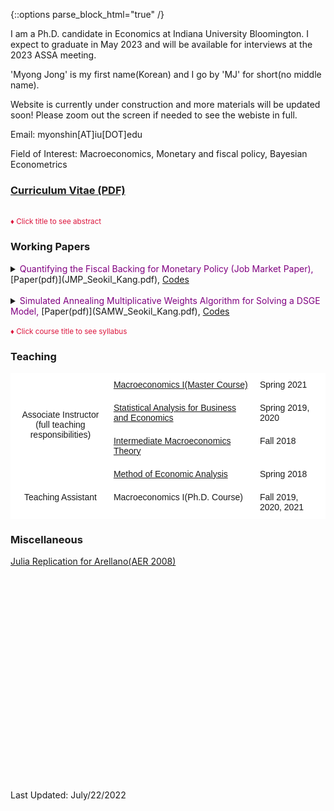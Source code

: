 {::options parse_block_html="true" /}



I am a Ph.D. candidate in Economics at Indiana University Bloomington. I expect to graduate in May 2023 and will be available for interviews at the 2023 ASSA meeting.

'Myong Jong' is my first name(Korean) and I go by 'MJ' for short(no middle name).

Website is currently under construction and more materials will be updated soon! Please zoom out the screen if needed to see the webiste in full.


Email: myonshin[AT]iu[DOT]edu

Field of Interest: Macroeconomics, Monetary and fiscal policy, Bayesian Econometrics

### [Curriculum Vitae (PDF)](CV_Kang.pdf)

<br>
<font color="crimson"><small>&diams; Click title to see abstract</small></font>

### Working Papers
<details>
  <summary markdown="span"><font color="Purple">Quantifying the Fiscal Backing for Monetary Policy (Job Market Paper), </font>[Paper(pdf)](JMP_Seokil_Kang.pdf), <a href="https://github.com/seokil-kang/JMP_code_git" target="_blank">Codes</a></summary>
    
  | **Abstract**          |
  |:---------------------------|
  | I ask to what extent can data reveal whether fiscal policy responses to monetary policy shock are consistent with the theoretical adjustments necessary for successful inflation-targeting monetary policy. I employ a DSGE model to estimate the fiscal response to a monetary policy shock under the active monetary and passive fiscal policy regime. A monetary contraction raising interest rate by 25 basis points reduces the market value of government debt by 0.8% because the bond price devaluation outweighs the fall in inflation. This reduction splits into a 1.7% decline due to higher discount rates and a 0.9% increase in expected primary surpluses. I also estimate a VAR that takes an agnostic view on the policy regime to examine how closely the data conforms to the theory. I find that the data accounts for 90% of the primary surplus response dictated by theory, suggesting that the data reveals the presence of fiscal backing for monetary policy.
  
 </details>
 
 <br> 
 
 <details>
  <summary markdown="span"><font color="Purple">Simulated Annealing Multiplicative Weights Algorithm for Solving a DSGE Model, </font> [Paper(pdf)](SAMW_Seokil_Kang.pdf), <a href="https://github.com/seokil-kang/SAMW_for_DSGE" target="_blank">Codes</a></summary>
    
  | **Abstract**          |
  |:---------------------------|
  | This paper introduces a simulation-based adaptive algorithm to solve a DSGE model with a large state space, namely the curse of dimensionality. It aims to generate a stationary distribution over policy space which is concentrated on the optimal policy. The key strategy is to construct a finite policy space of heuristic policies. To update the distribution over policy space, the method adopts on-line computation via iterative simulation with emphasis on rolling-horizon control to foster the speed of algorithm. Subsequently, I deliver that the algorithm achieves theoretical convergence to the optimal value function and the stationary distribution over policy space is concentrated on the optimal policy. Application to solve the simple two-period RBC model follows as a sample exercise. The result shows the performance is desirable within the feasible number of iterations and size of restricted policy space respectively.
  
 </details>
<br>
<font color="crimson"><small>&diams; Click course title to see syllabus</small></font>

### Teaching
<style type="text/css">
.tg  {border-collapse:collapse;border-spacing:0;}
.tg td{border-color:black;border-style:solid;border-width:1px;font-family:Arial, sans-serif;font-size:14px;
  overflow:hidden;padding:10px 5px;word-break:normal;}
.tg th{border-color:black;border-style:solid;border-width:1px;font-family:Arial, sans-serif;font-size:14px;
  font-weight:normal;overflow:hidden;padding:10px 5px;word-break:normal;}
.tg .tg-oe15{background-color:#ffffff;border-color:#ffffff;text-align:left;vertical-align:top}
.tg .tg-wk8r{background-color:#ffffff;border-color:#ffffff;text-align:center;vertical-align:top}
</style>
<table class="tg">
<thead>
  <tr>
    <th class="tg-wk8r" rowspan="4"><br><br><br>Associate Instructor<br>(full teaching responsibilities)<br></th>
    <th class="tg-oe15"><a href="https://seokil-kang.github.io/syllabus/Master_macro_syllabus.pdf" target="_blank">Macroeconomics I(Master Course)</a></th>
    <th class="tg-oe15">Spring 2021</th>
  </tr>
  <tr>
    <th class="tg-oe15"><a href="https://seokil-kang.github.io/syllabus/Intro_to_stats_syllabus.pdf" target="_blank">Statistical Analysis for Business and Economics</a></th>
    <th class="tg-oe15">Spring 2019, 2020</th>
  </tr>
  <tr>
    <th class="tg-oe15"><a href="https://seokil-kang.github.io/syllabus/intermediate_macro_syllabus.pdf" target="_blank">Intermediate Macroeconomics Theory</a></th>
    <th class="tg-oe15">Fall 2018</th>
  </tr>
  <tr>
    <th class="tg-oe15"><a href="https://seokil-kang.github.io/syllabus/intro_econ_math_syllabus.pdf" target="_blank">Method of Economic Analysis</a></th>
    <th class="tg-oe15">Spring 2018</th>
  </tr>
</thead>
<tbody>
  <tr>
    <th class="tg-wk8r">Teaching Assistant</th>
    <th class="tg-oe15">Macroeconomics I(Ph.D. Course)</th>
    <th class="tg-oe15">Fall 2019, 2020, 2021</th>
  </tr>
</tbody>
</table>

### Miscellaneous
<a href="https://github.com/seokil-kang/Arellano_2008_Replicate/blob/main/Arellano_AER_2008_rep.jl" target="_blank">Julia Replication for Arellano(AER 2008)</a>
<br />
<br />
<br />
<br />
<br />
<br />
<br />
<br />
<br />
<br />
<br />
<br />
<br />
<br />
<br />
<br />
<br />
<br />
<br />
<br />
<br />
<br />
Last Updated: July/22/2022
